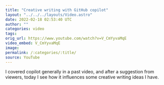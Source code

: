 ```yaml
---
title: "Creative writing with GitHub copilot"
layout: "../../../layouts/Video.astro"
date: 2022-02-18 02:53:40 UTC
author: ""
categories: video
tags: 
orig_url: https://www.youtube.com/watch?v=V_CmYyvaMqE
video_embed: V_CmYyvaMqE
image:
permalink: /:categories/:title/
source: YouTube
---
```

I covered copilot generally in a past video, and after a suggestion from viewers, today I see how it influences some creative writing ideas I have.